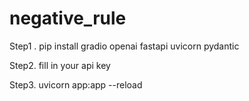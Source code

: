 # negative_rule

Step1 . 
pip install gradio openai fastapi uvicorn pydantic

Step2. 
fill in your api key 

Step3. 
uvicorn app:app --reload
